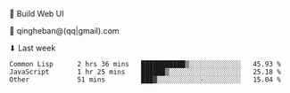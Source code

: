 🧙 Build Web UI

📧 qingheban@(qq|gmail).com

⬇ Last week

<!--START_SECTION:waka-->

```text
Common Lisp      2 hrs 36 mins   ███████████▒░░░░░░░░░░░░░   45.93 %
JavaScript       1 hr 25 mins    ██████▒░░░░░░░░░░░░░░░░░░   25.18 %
Other            51 mins         ███▓░░░░░░░░░░░░░░░░░░░░░   15.04 %
```

<!--END_SECTION:waka-->

<!--
**banqinghe/banqinghe** is a ✨ _special_ ✨ repository because its `README.md` (this file) appears on your GitHub profile.

Here are some ideas to get you started:

- 🔭 I’m currently working on ...
- 🌱 I’m currently learning ...
- 👯 I’m looking to collaborate on ...
- 🤔 I’m looking for help with ...
- 💬 Ask me about ...
- 📫 How to reach me: ...
- 😄 Pronouns: ...
- ⚡ Fun fact: ...
-->
